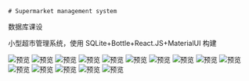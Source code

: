     # Supermarket management system

数据库课设

小型超市管理系统，使用 SQLite+Bottle+React.JS+MaterialUI 构建

![](https://s3.ax1x.com/2020/12/17/r3DG11.png "预览")
![](https://s3.ax1x.com/2020/12/17/r3D1h9.png "预览")
![](https://s3.ax1x.com/2020/12/17/r3DTcq.png "预览")
![](https://s3.ax1x.com/2020/12/17/r3DJ6x.png "预览")
![](https://s3.ax1x.com/2020/12/17/r3DNnK.png "预览")
![](https://s3.ax1x.com/2020/12/17/r3DU0O.png "预览")
![](https://s3.ax1x.com/2020/12/17/r3Da7D.png "预览")
![](https://s3.ax1x.com/2020/12/17/r3DwAe.png "预览")
![](https://s3.ax1x.com/2020/12/17/r3DeXV.png "预览")
![](https://s3.ax1x.com/2020/12/17/r3DK7F.png "预览")
![](https://s3.ax1x.com/2020/12/17/r3Du0U.png "预览")
![](https://s3.ax1x.com/2020/12/17/r3DnmT.png "预览")
![](https://s3.ax1x.com/2020/12/17/r3DQk4.png "预览")
![](https://s3.ax1x.com/2020/12/17/r3DltJ.png "预览")
![](https://s3.ax1x.com/2020/12/17/r3D8pR.png "预览")

